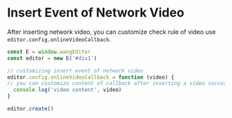 # Insert Event of Network Video

After inserting network video, you can customize check rule of video use `editor.config.onlineVideoCallback`.

```jsx
const E = window.wangEditor
const editor = new E('#div1')

// customizing insert event of network video
editor.config.onlineVideoCallback = function (video) {
// you can customize content of callback after inserting a video successfully.
  console.log('video content', video)
}

editor.create()
```